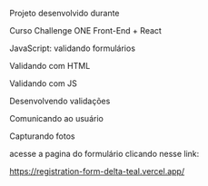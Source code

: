 Projeto desenvolvido durante 

Curso Challenge ONE Front-End + React

JavaScript: validando formulários

Validando com HTML 

Validando com JS

Desenvolvendo validações

Comunicando ao usuário

Capturando fotos



acesse a pagina do formulário clicando nesse link:

https://registration-form-delta-teal.vercel.app/







